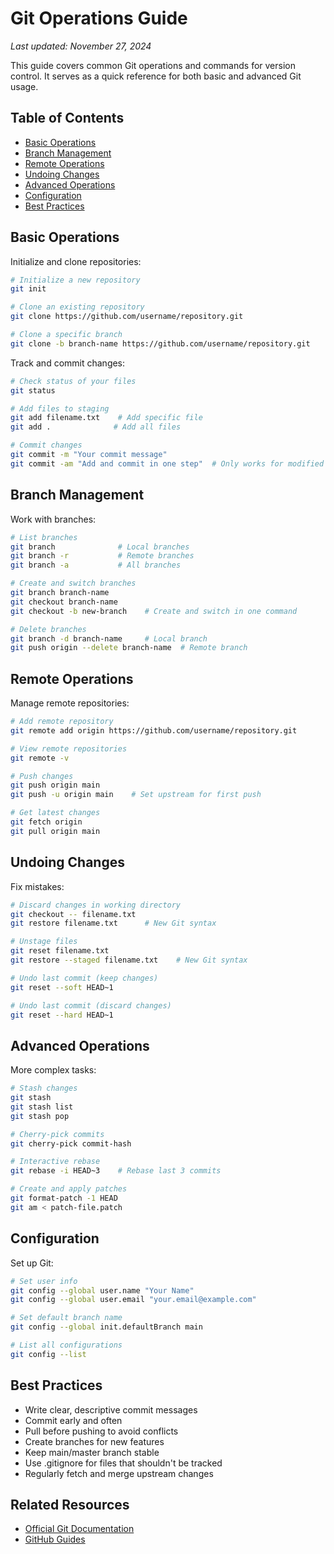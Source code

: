 # Git Operations Guide
*Last updated: November 27, 2024*

This guide covers common Git operations and commands for version control. It serves as a quick reference for both basic and advanced Git usage.

## Table of Contents
- [Basic Operations](#basic-operations)
- [Branch Management](#branch-management)
- [Remote Operations](#remote-operations)
- [Undoing Changes](#undoing-changes)
- [Advanced Operations](#advanced-operations)
- [Configuration](#configuration)
- [Best Practices](#best-practices)

## Basic Operations

Initialize and clone repositories:
```bash
# Initialize a new repository
git init

# Clone an existing repository
git clone https://github.com/username/repository.git

# Clone a specific branch
git clone -b branch-name https://github.com/username/repository.git
```

Track and commit changes:
```bash
# Check status of your files
git status

# Add files to staging
git add filename.txt    # Add specific file
git add .              # Add all files

# Commit changes
git commit -m "Your commit message"
git commit -am "Add and commit in one step"  # Only works for modified files
```

## Branch Management

Work with branches:
```bash
# List branches
git branch              # Local branches
git branch -r           # Remote branches
git branch -a           # All branches

# Create and switch branches
git branch branch-name
git checkout branch-name
git checkout -b new-branch    # Create and switch in one command

# Delete branches
git branch -d branch-name     # Local branch
git push origin --delete branch-name  # Remote branch
```

## Remote Operations

Manage remote repositories:
```bash
# Add remote repository
git remote add origin https://github.com/username/repository.git

# View remote repositories
git remote -v

# Push changes
git push origin main
git push -u origin main    # Set upstream for first push

# Get latest changes
git fetch origin
git pull origin main
```

## Undoing Changes

Fix mistakes:
```bash
# Discard changes in working directory
git checkout -- filename.txt
git restore filename.txt      # New Git syntax

# Unstage files
git reset filename.txt
git restore --staged filename.txt    # New Git syntax

# Undo last commit (keep changes)
git reset --soft HEAD~1

# Undo last commit (discard changes)
git reset --hard HEAD~1
```

## Advanced Operations

More complex tasks:
```bash
# Stash changes
git stash
git stash list
git stash pop

# Cherry-pick commits
git cherry-pick commit-hash

# Interactive rebase
git rebase -i HEAD~3    # Rebase last 3 commits

# Create and apply patches
git format-patch -1 HEAD
git am < patch-file.patch
```

## Configuration

Set up Git:
```bash
# Set user info
git config --global user.name "Your Name"
git config --global user.email "your.email@example.com"

# Set default branch name
git config --global init.defaultBranch main

# List all configurations
git config --list
```

## Best Practices

- Write clear, descriptive commit messages
- Commit early and often
- Pull before pushing to avoid conflicts
- Create branches for new features
- Keep main/master branch stable
- Use .gitignore for files that shouldn't be tracked
- Regularly fetch and merge upstream changes

## Related Resources

- [Official Git Documentation](https://git-scm.com/doc)
- [GitHub Guides](https://guides.github.com)
